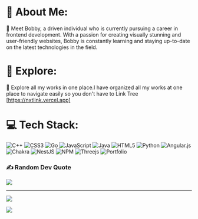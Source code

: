 # 💫 About Me:
🔭 Meet Bobby, a driven individual who is currently pursuing a career in frontend development. With a passion for creating visually stunning and user-friendly websites, Bobby is constantly learning and staying up-to-date on the latest technologies in the field.

# 🧭 Explore:
🔭 Explore all my works in one place.I have organized all my works at one place to navigate easily so you don't have to
Link Tree [https://nxtlink.vercel.app]

# 💻 Tech Stack:
![C++](https://img.shields.io/badge/c++-%2300599C.svg?style=for-the-badge&logo=c%2B%2B&logoColor=white) ![CSS3](https://img.shields.io/badge/css3-%231572B6.svg?style=for-the-badge&logo=css3&logoColor=white) ![Go](https://img.shields.io/badge/go-%2300ADD8.svg?style=for-the-badge&logo=go&logoColor=white) ![JavaScript](https://img.shields.io/badge/javascript-%23323330.svg?style=for-the-badge&logo=javascript&logoColor=%23F7DF1E) ![Java](https://img.shields.io/badge/java-%23ED8B00.svg?style=for-the-badge&logo=java&logoColor=white) ![HTML5](https://img.shields.io/badge/html5-%23E34F26.svg?style=for-the-badge&logo=html5&logoColor=white) ![Python](https://img.shields.io/badge/python-3670A0?style=for-the-badge&logo=python&logoColor=ffdd54) ![Angular.js](https://img.shields.io/badge/angular.js-%23E23237.svg?style=for-the-badge&logo=angularjs&logoColor=white) ![Chakra](https://img.shields.io/badge/chakra-%234ED1C5.svg?style=for-the-badge&logo=chakraui&logoColor=white) ![NestJS](https://img.shields.io/badge/nestjs-%23E0234E.svg?style=for-the-badge&logo=nestjs&logoColor=white) ![NPM](https://img.shields.io/badge/NPM-%23000000.svg?style=for-the-badge&logo=npm&logoColor=white) ![Threejs](https://img.shields.io/badge/threejs-black?style=for-the-badge&logo=three.js&logoColor=white) ![Portfolio](https://img.shields.io/badge/Portfolio-%23000000.svg?style=for-the-badge&logo=firefox&logoColor=#FF7139)

### ✍️ Random Dev Quote
![](https://quotes-github-readme.vercel.app/api?type=horizontal&theme=radical)

---

[![](https://visitcount.itsvg.in/api?id=CodeWizarz&label=Profile%20Views&color=12&icon=8&pretty=false)](https://visitcount.itsvg.in)

<a href="https://visitcount.itsvg.in">
  <img src="https://visitcount.itsvg.in/api?id=CodeWizarz&label=Profile%20Views&color=12&icon=8&pretty=false" />
</a>

<!-- Proudly created with GPRM ( https://gprm.itsvg.in ) -->
